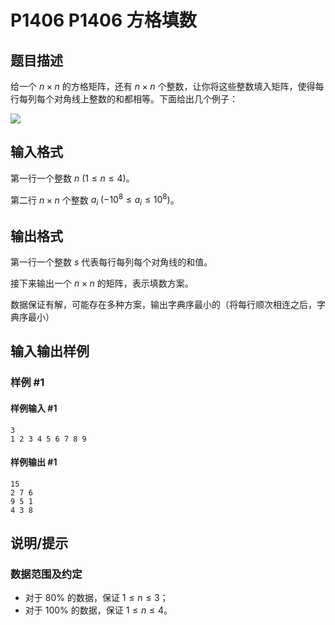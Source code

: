 # P1406 P1406 方格填数

## 题目描述

给一个 $n\times n$ 的方格矩阵，还有 $n\times n$ 个整数，让你将这些整数填入矩阵，使得每行每列每个对角线上整数的和都相等。下面给出几个例子：

![](https://cdn.luogu.com.cn/upload/image_hosting/6m0pbzzu.png)

## 输入格式

第一行一个整数 $n\ (1 \le n \le 4)$。

第二行 $n\times n$ 个整数 $a_i\ (-10^8 \le a_i \le 10^8)$。

## 输出格式

第一行一个整数 $s$ 代表每行每列每个对角线的和值。

接下来输出一个 $n\times n$ 的矩阵，表示填数方案。

数据保证有解，可能存在多种方案，输出字典序最小的（将每行顺次相连之后，字典序最小）

## 输入输出样例

### 样例 #1

#### 样例输入 #1

```
3
1 2 3 4 5 6 7 8 9
```

#### 样例输出 #1

```
15
2 7 6
9 5 1
4 3 8
```

## 说明/提示

### 数据范围及约定

- 对于 $80\%$ 的数据，保证 $1 \le n \le 3$；
- 对于 $100\%$ 的数据，保证 $1 \le n \le 4$。

